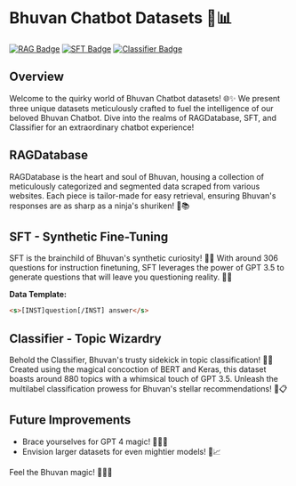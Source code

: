 # Bhuvan Chatbot Datasets 🤖📊

[![RAG Badge](https://img.shields.io/badge/RAG-Ready%20to%20Chat-blue)](https://github.com/IISF-SIF/Narad/blob/main/Dataset/RAGDatabase.txt)
[![SFT Badge](https://img.shields.io/badge/SFT-GPT%20Synthesized%20Questions-orange)](https://github.com/IISF-SIF/Narad/blob/main/Dataset/SFT.csv)
[![Classifier Badge](https://img.shields.io/badge/Classifier-Multilabel%20Classification-green)](https://github.com/IISF-SIF/Narad/blob/main/Dataset/classifier.csv)

## Overview
Welcome to the quirky world of Bhuvan Chatbot datasets! 🌐✨ We present three unique datasets meticulously crafted to fuel the intelligence of our beloved Bhuvan Chatbot. Dive into the realms of RAGDatabase, SFT, and Classifier for an extraordinary chatbot experience!

## RAGDatabase

RAGDatabase is the heart and soul of Bhuvan, housing a collection of meticulously categorized and segmented data scraped from various websites. Each piece is tailor-made for easy retrieval, ensuring Bhuvan's responses are as sharp as a ninja's shuriken! 🥷📚

## SFT - Synthetic Fine-Tuning

SFT is the brainchild of Bhuvan's synthetic curiosity! 🤯✨ With around 306 questions for instruction finetuning, SFT leverages the power of GPT 3.5 to generate questions that will leave you questioning reality. 🤔💡

**Data Template:**
```html
<s>[INST]question[/INST] answer</s>
```

## Classifier - Topic Wizardry

Behold the Classifier, Bhuvan's trusty sidekick in topic classification! 🎩🌟 Created using the magical concoction of BERT and Keras, this dataset boasts around 880 topics with a whimsical touch of GPT 3.5. Unleash the multilabel classification prowess for Bhuvan's stellar recommendations! 🌈📋

## Future Improvements
- Brace yourselves for GPT 4 magic! 🧙‍♂️🚀
- Envision larger datasets for even mightier models! 💪📈

Feel the Bhuvan magic! 🚀🤖✨
